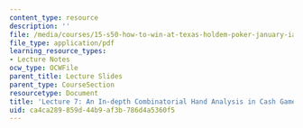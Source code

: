 ```yaml
---
content_type: resource
description: ''
file: /media/courses/15-s50-how-to-win-at-texas-holdem-poker-january-iap-2016/ca4ca289859d44b9af3b786d4a5360f5_MIT15_S50IAP16_L7.pdf
file_type: application/pdf
learning_resource_types:
- Lecture Notes
ocw_type: OCWFile
parent_title: Lecture Slides
parent_type: CourseSection
resourcetype: Document
title: 'Lecture 7: An In-depth Combinatorial Hand Analysis in Cash Games'
uid: ca4ca289-859d-44b9-af3b-786d4a5360f5
---
```

